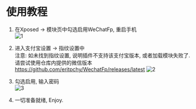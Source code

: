 # 使用教程

1. 在Xposed -> 模块页中勾选启用WeChatFp, 重启手机\
![1](https://github.com/eritpchy/WechatFp/raw/master/doc/Alipay/1.jpg)

2. 进入支付宝设置 -> 指纹设置中\
    注意: 如未找到指纹设置, 说明插件不支持该支付宝版本, 或者加载模块失败了. 请尝试使用仓库内提供的微信版本
    https://github.com/eritpchy/WechatFp/releases/latest
![2](https://github.com/eritpchy/WechatFp/raw/master/doc/Alipay/2.png)

3. 勾选启用, 输入密码\
![3](https://github.com/eritpchy/WechatFp/raw/master/doc/Alipay/3.png)

4. 一切准备就绪, Enjoy.
